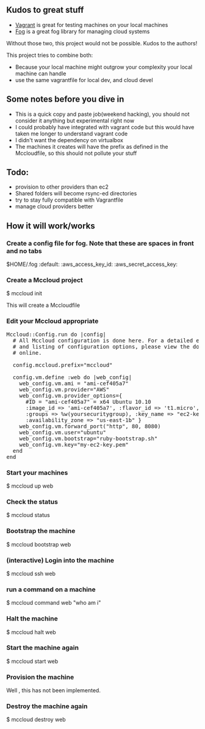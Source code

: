 ## Kudos to great stuff
- [Vagrant](http://www.vagrantup.com) is great for testing machines on your local machines
- [Fog](https://github.com/geemus/fog) is a great fog library for managing cloud systems

Without those two, this project would not be possible. Kudos to the authors!

This project tries to combine both:
- Because your local machine might outgrow your complexity your local machine can handle
- use the same vagrantfile for local dev, and cloud devel

## Some notes before you dive in

- This is a quick copy and paste job(weekend hacking), you should not consider it anything but experimental right now
- I could probably have integrated with vagrant code but this would have taken me longer to understand vagrant code
- I didn't want the dependency on virtualbox
- The machines it creates will have the prefix as defined in the Mccloudfile, so this should not pollute your stuff

## Todo:

- provision to other providers than ec2
- Shared folders will become rsync-ed directories
- try to stay fully compatible with Vagrantfile
- manage cloud providers better

## How it will work/works

### Create a config file for fog. Note that these are spaces in front and no tabs
$HOME/.fog
:default:
  :aws_access_key_id: <your id here>
  :aws_secret_access_key: <your acess key here>

### Create a Mccloud project
$ mccloud init

This will create a Mccloudfile

### Edit your Mccloud appropriate

<pre>
Mccloud::Config.run do |config|
  # All Mccloud configuration is done here. For a detailed explanation
  # and listing of configuration options, please view the documentation
  # online.

  config.mccloud.prefix="mccloud"

  config.vm.define :web do |web_config|
    web_config.vm.ami = "ami-cef405a7"
    web_config.vm.provider="AWS"
    web_config.vm.provider_options={
      #ID = "ami-cef405a7" = x64 Ubuntu 10.10
      :image_id => 'ami-cef405a7', :flavor_id => 't1.micro',
      :groups => %w(yoursecuritygroup), :key_name => "ec2-keyname",
      :availability_zone => "us-east-1b" }
    web_config.vm.forward_port("http", 80, 8080)
    web_config.vm.user="ubuntu"
    web_config.vm.bootstrap="ruby-bootstrap.sh"
    web_config.vm.key="my-ec2-key.pem"
  end
end
</pre>

### Start your machines
$ mccloud up web

### Check the status
$ mccloud status

### Bootstrap the machine
$ mccloud bootstrap web

### (interactive) Login into the machine
$ mccloud ssh web

### run a command on a machine
$ mccloud command web "who am i"

### Halt the machine
$ mccloud halt web

### Start the machine again
$ mccloud start web

### Provision the machine
Well , this has not been implemented.

### Destroy the machine again
$ mccloud destroy web

